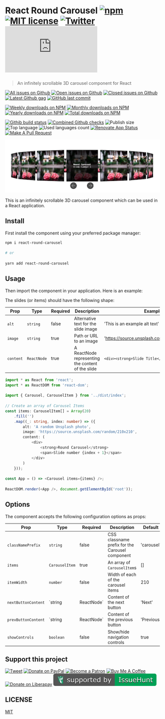 # React Round Carousel [![npm][npm-version-img]][npm-version-url] [![MIT license][license-img]][license-url] [![Twitter][twitter-img]][twitter-url] [![Analytics][analytics-img]][analytics-url]

> An infinitely scrollable 3D carousel component for React

[![All issues on Github][github-issues-img]][github-issues-url]
[![Open issues on Github][github-open-issues-img]][github-open-issues-url]
[![Closed issues on Github][github-closed-issues-img]][github-closed-issues-url]
[![Latest Github gag][github-tag-img]][github-tag-url]
[![GitHub last commit][last-commit-img]][last-commit-url]

[![Weekly downloads on NPM][npm-downloads-weekly-img]][npm-url]
[![Monthly downloads on NPM][npm-downloads-monthly-img]][npm-url]
[![Yearly downloads on NPM][npm-downloads-yearly-img]][npm-url]
[![Total downloads on NPM][npm-downloads-total-img]][npm-url]

[![Githib build status][github-status-img]][github-status-url]
[![Combined Github checks][github-checks-img]][github-checks-url]
![Publish size][publish-size-img]
![Top language][github-top-language-img]
![Used languages count][github-languages-img]
[![Renovate App Status][renovateapp-img]][renovateapp-url]
[![Make A Pull Request][prs-welcome-img]][prs-welcome-url]

<img src="https://raw.githubusercontent.com/scriptex/react-round-carousel/master/screenshot.png" alt="Screen    shot of the React Round Carousel component" />

This is an infinitely scrollable 3D carousel component which can be used in a React application.

## Install

First install the component using your preferred package manager:

```sh
npm i react-round-carousel

# or

yarn add react-round-carousel
```

## Usage

Then import the component in your application. Here is an example:

The slides (or items) should have the following shape:

| Prop      | Type        | Required | Description                                       | Example                                      |
| --------- | ----------- | -------- | ------------------------------------------------- | -------------------------------------------- |
| `alt`     | `string`    | false    | Alternative text for the slide image              | 'This is an example alt text'                |
| `image`   | `string`    | true     | Path or URL to an image                           | 'https://source.unsplash.com/random/210x210' |
| `content` | `ReactNode` | true     | A ReactNode representing the content of the slide | `<div><strong>Slide Title</strong></div>`    |

```typescript
import * as React from 'react';
import * as ReactDOM from 'react-dom';

import { Carousel, CarouselItem } from '../dist/index';

// Create an array of Carousel Items
const items: CarouselItem[] = Array(20)
	.fill('')
	.map((_: string, index: number) => ({
		alt: 'A random Unsplash photo',
		image: 'https://source.unsplash.com/random/210x210',
		content: (
			<div>
				<strong>Round Carousel</strong>
				<span>Slide number {index + 1}</span>
			</div>
		)
	}));

const App = () => <Carousel items={items} />;

ReactDOM.render(<App />, document.getElementById('root'));
```

## Options

The component accepts the following configuration options as props:

| Prop                | Type           | Required   | Description                                     | Default    |
| ------------------- | -------------- | ---------- | ----------------------------------------------- | ---------- |
| `classNamePrefix`   | `string`       | false      | CSS classname prefix for the Carousel component | 'carousel' |
| `items`             | `CarouselItem` | true       | An array of `CarouselItem`s                     | []         |
| `itemWidth`         | `number`       | false      | Width of each of the carousel items             | 210        |
| `nextButtonContent` | `string        | ReactNode` | Content of the next button                      | 'Next'     |
| `prevButtonContent` | `string        | ReactNode` | Content of the previous button                  | 'Previous' |
| `showControls`      | `boolean`      | false      | Show/hide navigation controls                   | true       |

## Support this project

[![Tweet][tweet-img]][tweet-url]
[![Donate on PayPal][paypal-img]][paypal-url]
[![Become a Patron][patreon-img]][patreon-url]
[![Buy Me A Coffee][ko-fi-img]][ko-fi-url]
[![Donate on Liberapay][liberapay-img]][liberapay-url]
[![Donate on Issuehunt][issuehunt-img]][issuehunt-url]

## LICENSE

[MIT][license-url]

[npm-version-img]: https://badgen.net/npm/v/react-round-carousel?icon=npm
[npm-version-url]: https://www.npmjs.com/package/react-round-carousel
[license-img]: https://badgen.net/npm/license/react-round-carousel
[license-url]: https://github.com/scriptex/react-round-carousel/blob/master/LICENSE
[twitter-url]: https://twitter.com/scriptexbg
[twitter-img]: https://badgen.net/twitter/follow/scriptexbg?icon=twitter&color=1da1f2&cache=300
[github-tag-img]: https://badgen.net/github/tag/scriptex/react-round-carousel?icon=github
[github-tag-url]: https://github.com/scriptex/react-round-carousel/releases/latest
[github-checks-img]: https://badgen.net/github/checks/scriptex/react-round-carousel?icon=github
[github-checks-url]: https://github.com/scriptex/react-round-carousel
[github-issues-img]: https://badgen.net/github/issues/scriptex/react-round-carousel?icon=github
[github-issues-url]: https://github.com/scriptex/react-round-carousel/issues
[github-open-issues-img]: https://badgen.net/github/open-issues/scriptex/react-round-carousel?icon=github
[github-open-issues-url]: https://github.com/scriptex/react-round-carousel/issues?q=is%3Aopen+is%3Aissue
[github-closed-issues-img]: https://badgen.net/github/closed-issues/scriptex/react-round-carousel?icon=github
[github-closed-issues-url]: https://github.com/scriptex/react-round-carousel/issues?q=is%3Aissue+is%3Aclosed
[last-commit-img]: https://badgen.net/github/last-commit/scriptex/react-round-carousel?icon=github
[last-commit-url]: https://github.com/scriptex/react-round-carousel/commits/master
[analytics-img]: https://ga-beacon.appspot.com/UA-83446952-1/github.com/scriptex/react-round-carousel/README.md
[analytics-url]: https://github.com/scriptex/react-round-carousel/
[npm-downloads-weekly-img]: https://badgen.net/npm/dw/react-round-carousel?icon=npm
[npm-downloads-monthly-img]: https://badgen.net/npm/dm/react-round-carousel?icon=npm
[npm-downloads-yearly-img]: https://badgen.net/npm/dy/react-round-carousel?icon=npm
[npm-downloads-total-img]: https://badgen.net/npm/dt/react-round-carousel?icon=npm
[npm-url]: https://www.npmjs.com/package/react-round-carousel
[tweet-img]: https://img.shields.io/badge/Tweet-Share_this_repository-blue.svg?style=flat-square&logo=twitter&color=38A1F3
[tweet-url]: https://twitter.com/intent/tweet?text=Checkout%20this%20awesome%20software%20project%3A&url=https%3A%2F%2Fgithub.com%2Fscriptex%2Freact-round-carousel&via=scriptexbg&hashtags=software%2Cgithub%2Ccode%2Cawesome
[paypal-img]: https://img.shields.io/badge/Donate-Support_me_on_PayPal-blue.svg?style=flat-square&logo=paypal&color=222d65
[paypal-url]: https://www.paypal.me/scriptex
[patreon-img]: https://img.shields.io/badge/Become_Patron-Support_me_on_Patreon-blue.svg?style=flat-square&logo=patreon&color=e64413
[patreon-url]: https://www.patreon.com/atanas
[ko-fi-img]: https://img.shields.io/badge/Donate-Buy%20me%20a%20coffee-yellow.svg?logo=ko-fi
[ko-fi-url]: https://ko-fi.com/scriptex
[liberapay-img]: https://img.shields.io/liberapay/receives/scriptex.svg?logo=liberapay
[liberapay-url]: https://liberapay.com/scriptex
[issuehunt-img]: https://raw.githubusercontent.com/BoostIO/issuehunt-materials/master/v1/issuehunt-shield-v1.svg
[issuehunt-url]: https://issuehunt.io/r/scriptex/react-round-carousel
[publish-size-img]: https://badgen.net/packagephobia/publish/react-round-carousel
[renovateapp-img]: https://badgen.net/badge/renovate/enabled/green?cache=300
[renovateapp-url]: https://renovatebot.com
[prs-welcome-img]: https://badgen.net/badge/PRs/welcome/green?cache=300
[prs-welcome-url]: https://github.com/scriptex/react-round-carousel/pulls
[github-status-img]: https://badgen.net/github/status/scriptex/react-round-carousel?icon=github
[github-status-url]: https://github.com/scriptex/react-round-carousel/actions/workflows/build.yml
[github-languages-img]: https://img.shields.io/github/languages/count/scriptex/react-round-carousel
[github-top-language-img]: https://img.shields.io/github/languages/top/scriptex/react-round-carousel
